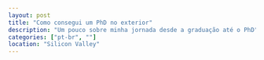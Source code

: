 ```yaml
---
layout: post
title: "Como consegui um PhD no exterior"
description: "Um pouco sobre minha jornada desde a graduação até o PhD"
categories: ["pt-br", ""]
location: "Silicon Valley"
---
```



